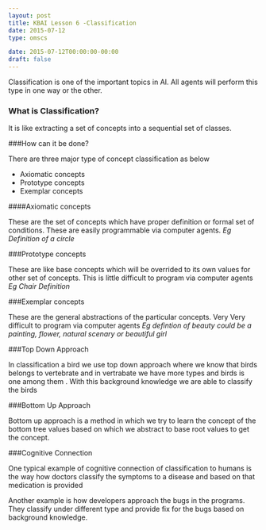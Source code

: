 ```yaml
---
layout: post
title: KBAI Lesson 6 -Classification
date: 2015-07-12
type: omscs

date: 2015-07-12T00:00:00-00:00
draft: false
---
```

Classification is one of the important topics in AI. All agents will perform this type in one way or the other.

### What is Classification?

It is like extracting a set of concepts into a sequential set of classes.

###How can it be done?

There are three major type of concept classification as below
  * Axiomatic concepts
  * Prototype concepts
  * Exemplar concepts



####Axiomatic concepts

These are the set of concepts which have proper definition or formal set of conditions. These are easily programmable via computer agents.
*Eg Definition of a circle*  

###Prototype concepts

These are like base concepts which will be overrided to its own values for other set of concepts. This is little difficult to program via computer agents
*Eg Chair Definition*

###Exemplar concepts

These are the general abstractions of the particular concepts. Very Very difficult to program via computer agents
*Eg defintion of beauty could be a painting, flower, natural scenary or beautiful girl*

###Top Down Approach

In classification a bird we use top down approach where we know that birds belongs to vertebrate and in vertrabate we have more types and birds is one among them . With this background knowledge we are able to classify the birds

###Bottom Up Approach

Bottom up approach is a method in which we try to learn the concept of the bottom tree values based on which we abstract to base root values to get the concept.


###Cognitive Connection

One typical example of cognitive connection of classification to humans is the way how doctors classify the symptoms to a disease and based on that medication is provided

Another example is how developers approach the bugs in the programs. They classify under different type and provide fix for the bugs based on background knowledge.
